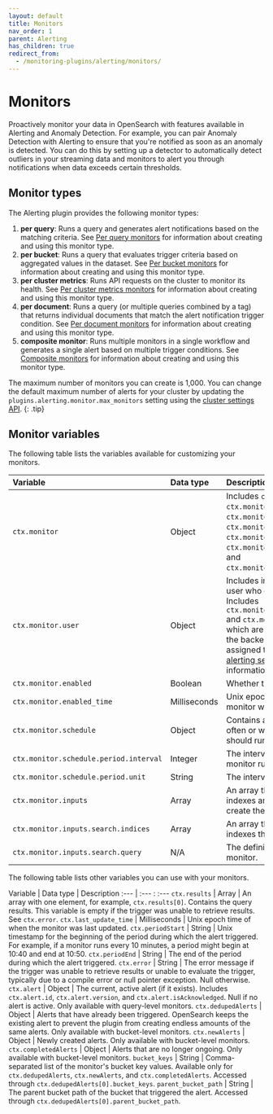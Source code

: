 ```yaml
---
layout: default
title: Monitors
nav_order: 1
parent: Alerting
has_children: true
redirect_from:
  - /monitoring-plugins/alerting/monitors/
---
```


# Monitors

Proactively monitor your data in OpenSearch with features available in Alerting and Anomaly Detection. For example, you can pair Anomaly Detection with Alerting to ensure that you're notified as soon as an anomaly is detected. You can do this by setting up a detector to automatically detect outliers in your streaming data and monitors to alert you through notifications when data exceeds certain thresholds. 

## Monitor types

The Alerting plugin provides the following monitor types:

1. **per query**: Runs a query and generates alert notifications based on the matching criteria. See [Per query monitors]({{site.url}}{{site.baseurl}}/observing-your-data/alerting/per-query-bucket-monitors/) for information about creating and using this monitor type.
1. **per bucket**: Runs a query that evaluates trigger criteria based on aggregated values in the dataset. See [Per bucket monitors]({{site.url}}{{site.baseurl}}/observing-your-data/alerting/per-query-bucket-monitors/) for information about creating and using this monitor type.
1. **per cluster metrics**: Runs API requests on the cluster to monitor its health. See [Per cluster metrics monitors]({{site.url}}{{site.baseurl}}/observing-your-data/alerting/per-cluster-metrics-monitors/) for information about creating and using this monitor type.
1. **per document**: Runs a query (or multiple queries combined by a tag) that returns individual documents that match the alert notification trigger condition. See [Per document monitors]({{site.url}}{{site.baseurl}}/observing-your-data/alerting/per-document-monitors/) for information about creating and using this monitor type.
1. **composite monitor**: Runs multiple monitors in a single workflow and generates a single alert based on multiple trigger conditions. See [Composite monitors]({{site.url}}{{site.baseurl}}/observing-your-data/alerting/composite-monitors/) for information about creating and using this monitor type.

The maximum number of monitors you can create is 1,000. You can change the default maximum number of alerts for your cluster by updating the `plugins.alerting.monitor.max_monitors` setting using the [cluster settings API]({{site.url}}{{site.baseurl}}/observing-your-data/alerting/settings/).
{: .tip}

## Monitor variables

The following table lists the variables available for customizing your monitors.

Variable | Data type | Description
:--- | :--- | :---
`ctx.monitor` | Object | Includes `ctx.monitor.name`, `ctx.monitor.type`, `ctx.monitor.enabled`, `ctx.monitor.enabled_time`, `ctx.monitor.schedule`, `ctx.monitor.inputs`, `triggers` and `ctx.monitor.last_update_time`.
`ctx.monitor.user` | Object | Includes information about the user who created the monitor. Includes `ctx.monitor.user.backend_roles` and `ctx.monitor.user.roles`, which are arrays that contain the backend roles and roles assigned to the user. See [alerting security]({{site.url}}{{site.baseurl}}/monitoring-plugins/alerting/security/) for more information.
`ctx.monitor.enabled` | Boolean | Whether the monitor is enabled.
`ctx.monitor.enabled_time` | Milliseconds | Unix epoch time of when the monitor was last enabled.
`ctx.monitor.schedule` | Object | Contains a schedule of how often or when the monitor should run.
`ctx.monitor.schedule.period.interval` | Integer | The interval at which the monitor runs.
`ctx.monitor.schedule.period.unit` | String | The interval's unit of time.
`ctx.monitor.inputs` | Array | An array that contains the indexes and definition used to create the monitor.
`ctx.monitor.inputs.search.indices` | Array | An array that contains the indexes the monitor observes.
`ctx.monitor.inputs.search.query` | N/A | The definition used to define the monitor.

The following table lists other variables you can use with your monitors.

Variable | Data type | Description
:--- | :--- : :---
`ctx.results` | Array | An array with one element, for example,  `ctx.results[0]`. Contains the query results. This variable is empty if the trigger was unable to retrieve results. See `ctx.error`.
`ctx.last_update_time` | Milliseconds | Unix epoch time of when the monitor was last updated.
`ctx.periodStart` | String | Unix timestamp for the beginning of the period during which the alert triggered. For example, if a monitor runs every 10 minutes, a period might begin at 10:40 and end at 10:50.
`ctx.periodEnd` | String | The end of the period during which the alert triggered.
`ctx.error` | String | The error message if the trigger was unable to retrieve results or unable to evaluate the trigger, typically due to a compile error or null pointer exception. Null otherwise.
`ctx.alert` | Object | The current, active alert (if it exists). Includes `ctx.alert.id`, `ctx.alert.version`, and `ctx.alert.isAcknowledged`. Null if no alert is active. Only available with query-level monitors.
`ctx.dedupedAlerts` | Object | Alerts that have already been triggered. OpenSearch keeps the existing alert to prevent the plugin from creating endless amounts of the same alerts. Only available with bucket-level monitors.
`ctx.newAlerts` | Object | Newly created alerts. Only available with bucket-level monitors.
`ctx.completedAlerts` | Object | Alerts that are no longer ongoing. Only available with bucket-level monitors.
`bucket_keys` | String | Comma-separated list of the monitor's bucket key values. Available only for `ctx.dedupedAlerts`, `ctx.newAlerts`, and `ctx.completedAlerts`. Accessed through `ctx.dedupedAlerts[0].bucket_keys`.
`parent_bucket_path` | String | The parent bucket path of the bucket that triggered the alert. Accessed through `ctx.dedupedAlerts[0].parent_bucket_path`.

